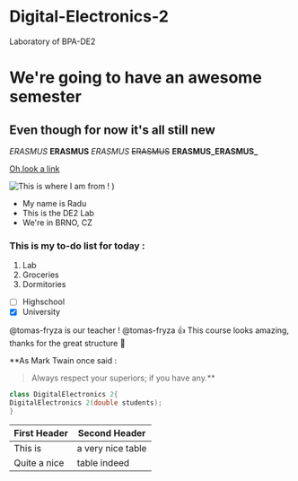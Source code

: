 # Digital-Electronics-2
Laboratory of BPA-DE2
# We're going to have an awesome semester
## Even though for now it's all still new 


*ERASMUS* **ERASMUS** _ERASMUS_ ~~ERASMUS~~ **ERASMUS_ERASMUS_**


[Oh,look a link ](https://www.google.com)


![This is where I am from !](https://user-images.githubusercontent.com/32979978/134162818-d80b9617-73a2-4c6b-b470-9cd9180ee328.png) )

* My name is Radu
* This is the DE2 Lab
* We're in BRNO, CZ

### This is my to-do list for today :
1. Lab
2. Groceries
3. Dormitories

- [ ] Highschool
- [x] University

@tomas-fryza is our teacher !
@tomas-fryza :+1: This course looks amazing, thanks for the great structure 🦮

**As Mark Twain once said :

>Always respect your superiors; if you have any.**

```java
class DigitalElectronics 2{
DigitalElectronics 2(double students);
}
```

First Header | Second Header
------------ | -------------
This is | a very nice table
Quite a nice | table indeed

